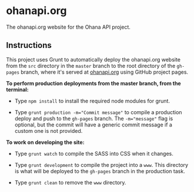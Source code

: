 ohanapi.org
===========

The ohanapi.org website for the Ohana API project.

## Instructions

  This project uses Grunt to automatically deploy the ohanapi.org website from the `src` directory in the `master` branch to the root directory of the `gh-pages` branch, where it's served at [ohanapi.org](http://ohanapi.org) using GitHub project pages.

**To perform production deployments from the master branch, from the terminal:**

  - Type `npm install` to install the required node modules for grunt.

  - Type `grunt production -m="Commit message"` to compile a production deploy and push to the `gh-pages` branch. The `-m="message"` flag is optional, but the commit will have a generic commit message if a custom one is not provided.

**To work on developing the site:**

  - Type `grunt watch` to compile the SASS into CSS when it changes.

  - Type `grunt development` to compile the project into a `www`. This directory is what will be deployed to the `gh-pages` branch in the production task.

  - Type `grunt clean` to remove the `www` directory.
